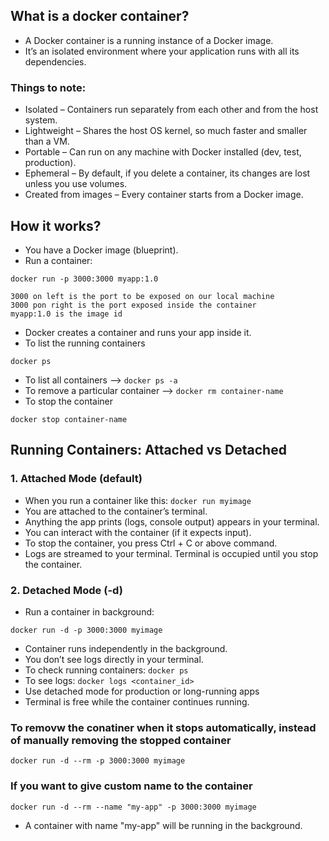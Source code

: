 ## What is a docker container?
- A Docker container is a running instance of a Docker image.
- It’s an isolated environment where your application runs with all its dependencies.

### Things to note:
- Isolated – Containers run separately from each other and from the host system.
- Lightweight – Shares the host OS kernel, so much faster and smaller than a VM.
- Portable – Can run on any machine with Docker installed (dev, test, production).
- Ephemeral – By default, if you delete a container, its changes are lost unless you use volumes.
- Created from images – Every container starts from a Docker image.

## How it works?
- You have a Docker image (blueprint).
- Run a container:
```
docker run -p 3000:3000 myapp:1.0

3000 on left is the port to be exposed on our local machine
3000 pon right is the port exposed inside the container
myapp:1.0 is the image id
```
- Docker creates a container and runs your app inside it.
- To list the running containers
```
docker ps
```
- To list all containers --> ```docker ps -a```
- To remove a particular container --> ```docker rm container-name```
- To stop the container
```
docker stop container-name
```
## Running Containers: Attached vs Detached
### 1. Attached Mode (default)
- When you run a container like this: ```docker run myimage```
- You are attached to the container’s terminal.
- Anything the app prints (logs, console output) appears in your terminal.
- You can interact with the container (if it expects input).
- To stop the container, you press Ctrl + C or above command.
- Logs are streamed to your terminal. Terminal is occupied until you stop the container.
### 2. Detached Mode (-d)
- Run a container in background:
```
docker run -d -p 3000:3000 myimage
```
- Container runs independently in the background.
- You don’t see logs directly in your terminal.
- To check running containers: ```docker ps```
- To see logs: ```docker logs <container_id>```
- Use detached mode for production or long-running apps
- Terminal is free while the container continues running.
### To removw the conatiner when it stops automatically, instead of manually removing the stopped container
```docker run -d --rm -p 3000:3000 myimage```
### If you want to give custom name to the container
```docker run -d --rm --name "my-app" -p 3000:3000 myimage```
- A container with name "my-app" will be running in the background.
